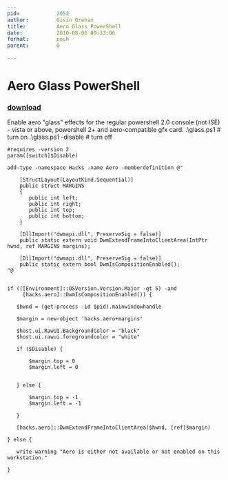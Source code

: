 ```yaml
---
pid:            2052
author:         Oisin Grehan
title:          Aero Glass PowerShell
date:           2010-08-06 09:33:06
format:         posh
parent:         0

---
```


# Aero Glass PowerShell

### [download](Scripts\2052.ps1)

Enable aero "glass" effects for the regular powershell 2.0 console (not ISE) - vista or above, powershell 2+ and aero-compatible gfx card.
 .\glass.ps1 # turn on
 .\glass.ps1 -disable # turn off

```posh
#requires -version 2
param([switch]$Disable)

add-type -namespace Hacks -name Aero -memberdefinition @"

    [StructLayout(LayoutKind.Sequential)]
    public struct MARGINS
    {
       public int left; 
       public int right; 
       public int top; 
       public int bottom; 
    } 

    [DllImport("dwmapi.dll", PreserveSig = false)]
    public static extern void DwmExtendFrameIntoClientArea(IntPtr hwnd, ref MARGINS margins);

    [DllImport("dwmapi.dll", PreserveSig = false)]
    public static extern bool DwmIsCompositionEnabled();
"@


if (([Environment]::OSVersion.Version.Major -gt 5) -and
     [hacks.aero]::DwmIsCompositionEnabled()) {

   $hwnd = (get-process -id $pid).mainwindowhandle

   $margin = new-object 'hacks.aero+margins'

   $host.ui.RawUI.BackgroundColor = "black"
   $host.ui.rawui.foregroundcolor = "white"

   if ($Disable) {

       $margin.top = 0
       $margin.left = 0


   } else {

       $margin.top = -1
       $margin.left = -1

   }

   [hacks.aero]::DwmExtendFrameIntoClientArea($hwnd, [ref]$margin)

} else {

   write-warning "Aero is either not available or not enabled on this workstation."

}
```
